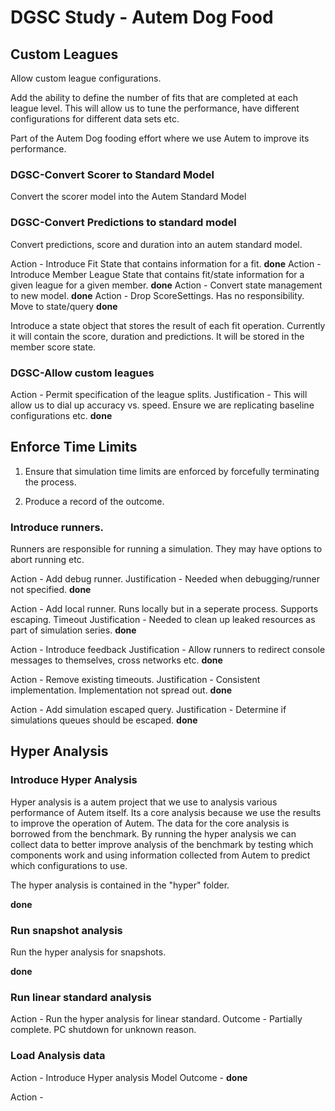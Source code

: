# DGSC Study - Autem Dog Food

## Custom Leagues

Allow custom league configurations.

Add the ability to define the number of fits that are completed at each league level. This will
allow us to tune the performance, have different configurations for different data sets etc.

Part of the Autem Dog fooding effort where we use Autem to improve its performance.

### DGSC-Convert Scorer to Standard Model

Convert the scorer model into the Autem Standard Model

### DGSC-Convert Predictions to standard model

Convert predictions, score and duration into an autem standard model.

Action - Introduce Fit State that contains information for a fit. **done**
Action - Introduce Member League State that contains fit/state information for a given league for a given member. **done**
Action - Convert state management to new model. **done**
Action - Drop ScoreSettings. Has no responsibility. Move to state/query **done**

Introduce a state object that stores the result of each fit operation.
Currently it will contain the score, duration and predictions. It will be stored in the member score state.

### DGSC-Allow custom leagues

Action - Permit specification of the league splits. 
Justification - This will allow us to dial up accuracy vs. speed. Ensure we are replicating
baseline configurations etc.
**done**


## Enforce Time Limits

1) Ensure that simulation time limits are enforced by forcefully terminating the process.

2) Produce a record of the outcome.

### Introduce runners.

Runners are responsible for running a simulation. They may have options to abort running etc.

Action - Add debug runner.
Justification - Needed when debugging/runner not specified.
**done**

Action - Add local runner. Runs locally but in a seperate process. Supports escaping. Timeout
Justification - Needed to clean up leaked resources as part of simulation series.
**done**

Action - Introduce feedback 
Justification - Allow runners to redirect console messages to themselves, cross networks etc.
**done**

Action - Remove existing timeouts.
Justification - Consistent implementation. Implementation not spread out.
**done**

Action - Add simulation escaped query.
Justification - Determine if simulations queues should be escaped.
**done**

## Hyper Analysis

### Introduce Hyper Analysis

Hyper analysis is a autem project that we use to analysis various performance of Autem itself.
Its a core analysis because we use the results to improve the operation of Autem.
The data for the core analysis is borrowed from the benchmark. By running the hyper analysis
we can collect data to better improve analysis of the benchmark by testing which components work and
using information collected from Autem to predict which configurations to use.

The hyper analysis is contained in the "hyper" folder.

**done**

### Run snapshot analysis

Run the hyper analysis for snapshots.

**done**

### Run linear standard analysis

Action - Run the hyper analysis for linear standard.
Outcome - Partially complete. PC shutdown for unknown reason.

### Load Analysis data

Action - Introduce Hyper analysis Model
Outcome - **done**

Action - 





